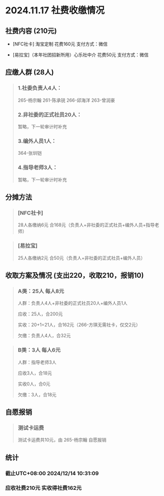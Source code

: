 # 2024.11.17 社费收缴情况

## 社费内容 (210元)
- [NFC社卡] 淘宝定制 花费160元 支付方式：微信

- [易拉宝]（本年社团招新所用）心乐社中介 花费50元 支付方式：微信

## 应缴人群 (28人)
> ### 1.社委负责人4人：
> 265-杨宗翰 261-陈承锐 266-邱海洋 263-曾润豪 
>
> ### 2.非社委的正式社员20人：
> 暂略，下一轮审计时补充
>
> ### 3.编外人员1人：
> 364-张圳铠
>
> ### 4.指导老师3人：
> 暂略，下一轮审计时补充

## 分摊方法
> ### [NFC社卡]
> 28人各缴纳6元 合168元（负责人+非社委的正式社员+编外人员+指导老师）

> ### [易拉宝]
> 25人各缴纳2元 合50元（负责人+非社委的正式社员+编外人员）

## 收取方案及情况 (支出220，收取210，报销10)
> ### A类：25人 每人8元
>
> 人群：负责人4人+非社委的正式社员20人+编外人员1人
>
> 应收：25人，合200元
>
> 实收：20+1=21人，合162元（266-方琪无需社卡，仅交2元）
>
> 欠缴：负责人4人，合32元
>

> ### B类：3人 每人6元
> 人群：指导老师3人
> 
> 应收3人，合18元
> 
> 实收0人，合0元
> 
> 欠缴：3人，合18元

## 自愿报销
> ### 测试卡运费
> 测试卡运费共10元，由 265-杨宗翰 自愿报销

## 统计
### 截止UTC+08:00 2024/12/14 10:31:09 

### 应收社费210元 实收得社费162元
